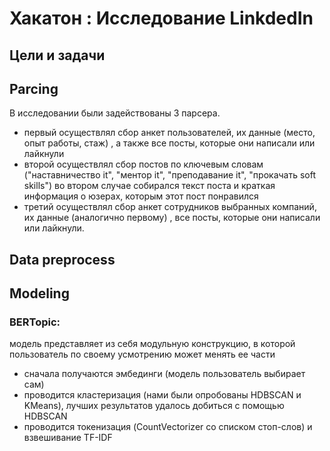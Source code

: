 # Хакатон : Исследование LinkdedIn

## Цели и задачи

## Parcing 
В исследовании были задействованы 3 парсера.
- первый осуществлял сбор анкет пользователей, их данные (место, опыт работы, стаж) , а также все посты, которые они написали или лайкнули
- второй осуществлял сбор постов по ключевым словам ("наставничество it", "ментор it", "преподавание it", "прокачать soft skills")
во втором случае собирался текст поста и краткая информация о юзерах, которым этот пост понравился
- третий осуществлял сбор анкет сотрудников выбранных компаний, их данные (аналогично первому) , все посты, которые они написали или лайкнули.

## Data preprocess

## Modeling

### BERTopic:
модель представляет из себя модульную конструкцию, в которой пользователь по своему усмотрению может менять ее части
- сначала получаются эмбединги (модель пользователь выбирает сам)
- проводится кластеризация (нами были опробованы HDBSCAN и KMeans), лучших результатов удалось добиться с помощью HDBSCAN
- проводится токенизация (CountVectorizer со списком стоп-слов) и взвешивание TF-IDF
